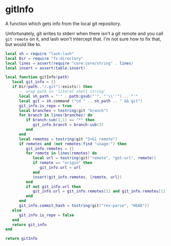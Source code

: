 # gitInfo


  A function which gets info from the local git repository\.

Unfortunately, git writes to stderr when there isn't a git remote and you call
`git remote` on it, and lash won't intercept that\.  I'm not sure how to fix
that, but would like to\.

```lua
local sh = require "lash:lash"
local Dir = require "fs:directory"
local lines = assert(require "core:core/string" . lines)
local insert = assert(table.insert)

local function gitInfo(path)
   local git_info = {}
   if Dir(path.."/.git"):exists() then
      -- wrap path in 'literal shell string'
      local sh_path = "'" ..path:gsub("'", "'\\''") .. "'"
      local git = sh.command ("cd " .. sh_path .. " && git")
      git_info.is_repo = true
      local branches = tostring(git "branch")
      for branch in lines(branches) do
         if branch:sub(1,1) == "*" then
            git_info.branch = branch:sub(3)
         end
      end
      local remotes = tostring(git "2>&1 remote")
      if remotes and (not remotes:find "usage:") then
         git_info.remotes = {}
         for remote in lines(remotes) do
            local url = tostring(git("remote", "get-url", remote))
            if remote == "origin" then
               git_info.url = url
            end
            insert(git_info.remotes, {remote, url})
         end
         if not git_info.url then
            git_info.url = git_info.remotes[1] and git_info.remotes[1][2]
         end
      end
      git_info.commit_hash = tostring(git("rev-parse", "HEAD"))
   else
      git_info.is_repo = false
   end
   return git_info
end

return gitInfo
```
